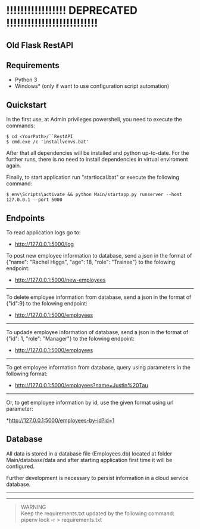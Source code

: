 # !!!!!!!!!!!!!!!!! DEPRECATED !!!!!!!!!!!!!!!!!!!!!!!!!!

## Old Flask RestAPI

## Requirements

* Python 3
* Windows* (only if want to use configuration script automation)

## Quickstart

In the first use, at Admin privileges powershell, you need to execute the commands:

```shell
$ cd <YourPath>/``RestAPI
$ cmd.exe /c 'installvenvs.bat'
```

After that all dependencies will be installed and python up-to-date. For the further runs, there is no need to install
dependencies in virtual enviroment again.


Finally, to start application run "startlocal.bat" or execute the following command:

```shell
$ env\Scripts\activate && python Main/startapp.py runserver --host 127.0.0.1 --port 5000
```

## Endpoints

To read application logs go to:

* http://127.0.0.1:5000/log

To post new employee information to database, send a json in the format of {"name": "Rachel Higgs", "age": 18, "role": "Trainee"} to the folowing endpoint:

* http://127.0.0.1:5000/new-employees
---
To delete employee information from database, send a json in the format of {"id":9} to the folowing endpoint:

* http://127.0.0.1:5000/employees
---
To updade employee information of database, send a json in the format of {"id": 1, "role": "Manager"} to the folowing endpoint:

* http://127.0.0.1:5000/employees
---
To get employee information from database, query using parameters in the following format:

* http://127.0.0.1:5000/employees?name=Justin%20Tau
---
Or, to get employee information by id, use the given format using url parameter:

*http://127.0.0.1:5000/employees-by-id?id=1


## Database

All data is stored in a database file (Employees.db) located at folder Main/database/data and after starting application first time it will be configured.

Further development is necessary to persist information in a cloud service database.


---
---

> 
> WARNING  
> Keep the requirements.txt updated by the following command:  
> pipenv lock -r > requirements.txt
> 
